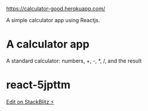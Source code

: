 https://calculator-good.herokuapp.com/

A simple calculator app using Reactjs.

# A calculator app
A standard calculator: numbers, +, -, *, /, and the result

# react-5jpttm

[Edit on StackBlitz ⚡️](https://stackblitz.com/edit/react-5jpttm)
